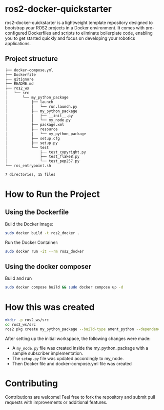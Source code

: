 # ros2-docker-quickstarter

ros2-docker-quickstarter is a lightweight template repository designed to bootstrap your ROS2 projects in a Docker environment. It comes with pre-configured Dockerfiles and scripts to eliminate boilerplate code, enabling you to get started quickly and focus on developing your robotics applications.

## Project structure

```bash
├── docker-compose.yml
├── Dockerfile
├── gitignore
├── README.md
├── ros2_ws
│   └── src
│       └── my_python_package
│           ├── launch
│           │   └── run.launch.py
│           ├── my_python_package
│           │   ├── __init__.py
│           │   └── my_node.py
│           ├── package.xml
│           ├── resource
│           │   └── my_python_package
│           ├── setup.cfg
│           ├── setup.py
│           └── test
│               ├── test_copyright.py
│               ├── test_flake8.py
│               └── test_pep257.py
└── ros_entrypoint.sh

7 directories, 15 files
```


# How to Run the Project

## Using the Dockerfile

Build the Docker Image:
```bash
sudo docker build -t ros2_docker .
```

Run the Docker Container:
```bash
sudo docker run -it --rm ros2_docker
```
## Using the docker composer

Build and run

```bash
sudo docker compose build && sudo docker compose up -d
```

# How this was created

```bash
mkdir -p ros2_ws/src
cd ros2_ws/src
ros2 pkg create my_python_package --build-type ament_python --dependencies rclpy

```
After setting up the initial workspace, the following changes were made:
- A `my_node.py` file was created inside the my_python_package with a sample subscriber implementation.
- The `setup.py` file was updated accordingly to my_node.
- Then Docker file and docker-compose.yml file was created

# Contributing

Contributions are welcome! Feel free to fork the repository and submit pull requests with improvements or additional features.
